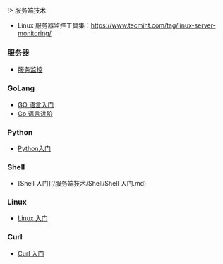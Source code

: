!> 服务端技术

- Linux 服务器监控工具集：<https://www.tecmint.com/tag/linux-server-monitoring/> 




### 服务器

- [服务监控](/服务端技术/服务器/服务监控.md) 


### GoLang

- [GO 语言入门](/服务端技术/GoLang/1.Go语言入门.md) 
- [Go 语言进阶](/服务端技术/GoLang/1.Go语言入门.md) 

### Python

- [Python入门](/服务端技术/Python/Python入门.md) 

### Shell

- [Shell 入门](/服务端技术/Shell/Shell 入门.md) 

### Linux

- [Linux 入门](/服务端技术/Linux/Linux入门.md) 

### Curl 

- [Curl 入门](/服务端技术/Curl/Curl入门.md) 



